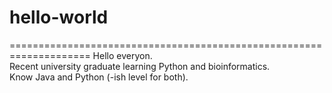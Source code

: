 # hello-world
====================================================================
Hello everyon.  
Recent university graduate learning Python and bioinformatics.  
Know Java and Python (-ish level for both).
